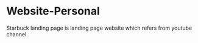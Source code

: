 # Website-Personal
Starbuck landing page is landing page website which refers from youtube channel. 

